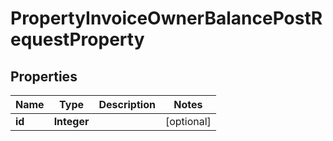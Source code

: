

# PropertyInvoiceOwnerBalancePostRequestProperty


## Properties

| Name | Type | Description | Notes |
|------------ | ------------- | ------------- | -------------|
|**id** | **Integer** |  |  [optional] |



